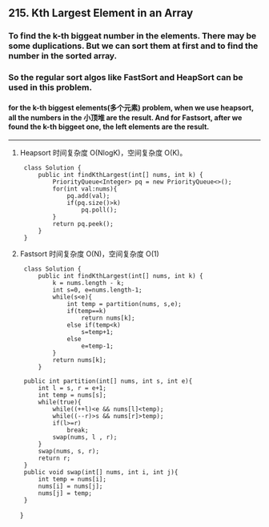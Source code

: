 ## 215. Kth Largest Element in an Array

### To find the k-th biggeat number in the elements. There may be some duplications. But we can sort them at first and to find the number in the sorted array.

### So the regular sort algos like FastSort and HeapSort can be used in this problem. 

#### for the k-th biggest elements(多个元素) problem, when we use heapsort, all the numbers in the 小顶堆 are the result. And for Fastsort, after we found the k-th biggeet one, the left elements are the result.

---
1. Heapsort 时间复杂度 O(NlogK)，空间复杂度 O(K)。

        class Solution {
            public int findKthLargest(int[] nums, int k) {
                PriorityQueue<Integer> pq = new PriorityQueue<>();
                for(int val:nums){
                    pq.add(val);
                    if(pq.size()>k)
                        pq.poll();
                }
                return pq.peek();
            }
        }

  
2. Fastsort 时间复杂度 O(N)，空间复杂度 O(1)

        class Solution {
            public int findKthLargest(int[] nums, int k) {
                k = nums.length - k;
                int s=0, e=nums.length-1;
                while(s<e){
                    int temp = partition(nums, s,e);
                    if(temp==k)
                        return nums[k];
                    else if(temp<k)
                        s=temp+1;
                    else
                        e=temp-1;
                }
                return nums[k];
            }

        public int partition(int[] nums, int s, int e){
            int l = s, r = e+1;
            int temp = nums[s];
            while(true){
                while((++l)<e && nums[l]<temp);
                while((--r)>s && nums[r]>temp);
                if(l>=r)
                    break;
                swap(nums, l , r);
            }
            swap(nums, s, r);
            return r;
        }
        public void swap(int[] nums, int i, int j){
            int temp = nums[i];
            nums[i] = nums[j];
            nums[j] = temp;
        }
    }
